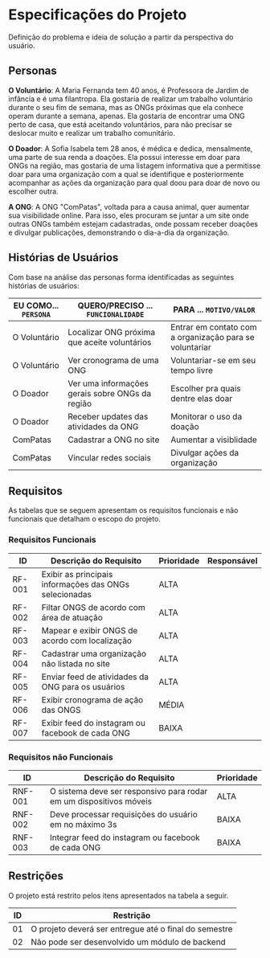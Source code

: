 # Especificações do Projeto

Definição do problema e ideia de solução a partir da perspectiva do usuário.

## Personas

[comment]: <> (Persona: o Voluntário)
**O Voluntário**: A Maria Fernanda tem 40 anos, é Professora de Jardim de infância e é uma filantropa. Ela gostaria de realizar um trabalho voluntário durante o seu fim de semana, mas as ONGs próximas que ela conhece operam durante a semana, apenas. Ela gostaria de encontrar uma ONG perto de casa, que está aceitando voluntários, para não precisar se deslocar muito e realizar um trabalho comunitário.

**O Doador**: A Sofia Isabela tem 28 anos, é médica e dedica, mensalmente, uma parte de sua renda a doações. Ela possui interesse em doar para ONGs na região, mas gostaria de uma listagem informativa que a permitisse doar para uma organização com a qual se identifique e posteriormente acompanhar as ações da organização para qual doou para doar de novo ou escolher outra. 

**A ONG**: A ONG "ComPatas", voltada para a causa animal, quer aumentar sua visibilidade online. Para isso, eles procuram se juntar a um site onde outras ONGs também estejam cadastradas, onde possam receber doações e divulgar publicações, demonstrando o dia-a-dia da organização.
>

## Histórias de Usuários

Com base na análise das personas forma identificadas as seguintes histórias de usuários:

|EU COMO... `PERSONA`| QUERO/PRECISO ... `FUNCIONALIDADE` |PARA ... `MOTIVO/VALOR`                 |
|--------------------|------------------------------------|----------------------------------------|
| O Voluntário | Localizar ONG próxima que aceite voluntários | Entrar em contato com a organização para se voluntariar |
| O Voluntário | Ver cronograma de uma ONG | Voluntariar-se em seu tempo livre |
| O Doador | Ver uma informações gerais sobre ONGs da região | Escolher pra quais dentre elas doar |
| O Doador | Receber updates das atividades da ONG | Monitorar o uso da doação |
| ComPatas | Cadastrar a ONG no site | Aumentar a visiblidade |
| ComPatas | Vincular redes sociais | Divulgar ações da organização |

## Requisitos

As tabelas que se seguem apresentam os requisitos funcionais e não funcionais que detalham o escopo do projeto.

### Requisitos Funcionais

| ID     | Descrição do Requisito                                  | Prioridade | Responsável |
| ------ | ------------------------------------------------------- | ---------- | ----------- |
| RF-001 | Exibir as principais informações das ONGs selecionadas     | ALTA       |             |
| RF-002 | Filtar ONGS de acordo com área de atuação               | ALTA       |             |
| RF-003 | Mapear e exibir ONGS de acordo com localização                   | ALTA       |             |
| RF-004 | Cadastrar uma organização não listada no site           | ALTA       |             |
| RF-005 | Enviar feed de atividades da ONG para os usuários           | ALTA       |             |
| RF-006 | Exibir cronograma de ação das ONGS                      | MÉDIA      |             |
| RF-007 | Exibir feed do instagram ou facebook de cada ONG        | BAIXA      |             |


### Requisitos não Funcionais

| ID     | Descrição do Requisito                                               | Prioridade |
| ------ | -------------------------------------------------------------------- | ---------- |
|RNF-001 | O sistema deve ser responsivo para rodar em um dispositivos móveis   | ALTA      | 
|RNF-002 | Deve processar requisições do usuário em no máximo 3s                | BAIXA      | 
|RNF-003 | Integrar feed do instagram ou facebook de cada ONG                   | BAIXA      |

## Restrições

O projeto está restrito pelos itens apresentados na tabela a seguir.

|ID| Restrição                                             |
|--|-------------------------------------------------------|
|01| O projeto deverá ser entregue até o final do semestre |
|02| Não pode ser desenvolvido um módulo de backend        |

